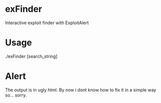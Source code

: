 # exFinder
Interactive exploit finder with ExploitAlert

# Usage
./exFinder [search_string]

# Alert
The output is in ugly html. By now i dont know how to fix it in a simple way so... sorry.
